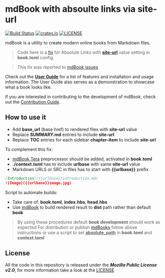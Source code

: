 # mdBook with absoulte links via site-url

[![Build Status](https://github.com/rust-lang/mdBook/workflows/CI/badge.svg?event=push)](https://github.com/rust-lang/mdBook/actions?workflow=CI)
[![crates.io](https://img.shields.io/crates/v/mdbook.svg)](https://crates.io/crates/mdbook)
[![LICENSE](https://img.shields.io/github/license/rust-lang/mdBook.svg)](LICENSE)

mdBook is a utility to create modern online books from Markdown files.

> Code here is a [fix](#how-to-use-it) for Absolute Links with [**site-url**](https://rust-lang.github.io/mdBook/format/configuration/renderers.html?highlight=site-url#html-renderer-options) value setting in **book.toml** config.

> This fix was reported to [mdBook issues](https://github.com/rust-lang/mdBook/pull/1802#issuecomment-1552874669)

Check out the **[User Guide](https://rust-lang.github.io/mdBook/)** for a list of features and installation and usage information.
The User Guide also serves as a demonstration to showcase what a book looks like.

If you are interested in contributing to the development of mdBook, check out the [Contribution Guide](https://github.com/rust-lang/mdBook/blob/master/CONTRIBUTING.md).

## How to use it

- Add **base_url** (base href) to rendered files with **site-url** value
- Replace **SUMMARY.md** entries to include **site-url**
- Replace **TOC** entries for each sidebar **chapter-item** to include **site-url**

To complement this fix:

- [mdBook Tera](https://github.com/avitex/mdbook-tera) preprocessor should be added, activated in **book.toml**
- **./context.toml** has to include **urlbase** with same **site-url** value  
- Markdown URLS or SRC in files has to start with **{{urlbase}}** prefix  

```markdown  
[Introduction]({{urlbase}}introduction.md)
![Image]({{urlbase}}image.jpg)
```

Script to automate builds:

- Take care of: **book.toml**, **index.hbs**, **head.hbs**
- Use [mdBook](https://github.com/rust-lang/mdBook.git) to build rendered result to **dist** path rather than default **book**

> By using these procedures default **book development** should work as expected
> For distribution or publish [mdBooks](https://github.com/rust-lang/mdBook.git) follow above instructions or use a script to set __<u>absolute_path</u>__ in **book.toml** and **context.toml**

## License

All the code in this repository is released under the ***Mozilla Public License v2.0***, for more information take a look at the [LICENSE](https://github.com/JesusPerez/mdBook/blob/master/LICENSE)

[User Guide]: https://rust-lang.github.io/mdBook/
[contribution guide]: https://github.com/rust-lang/mdBook/blob/master/CONTRIBUTING.md
[LICENSE]: https://github.com/rust-lang/mdBook/blob/master/LICENSE
